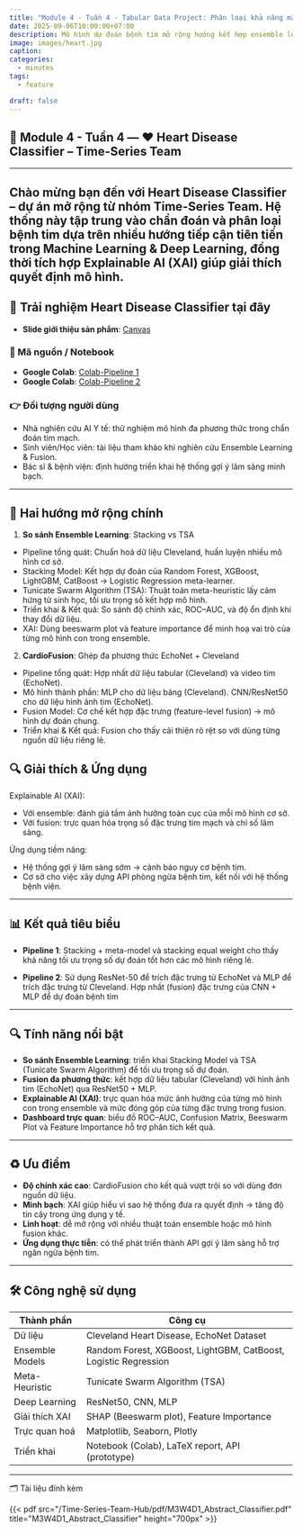 ```yaml
---
title: "Module 4 - Tuần 4 - Tabular Data Project: Phân loại khả năng mắc bệnh tim dựa vào các triệu chứng"
date: 2025-09-06T10:00:00+07:00
description: Mô hình dự đoán bệnh tim mở rộng hướng kết hợp ensemble learning và tăng cường dataset bằng dữ liệu ảnh.
image: images/heart.jpg
caption:
categories:  
  - minutes  
tags:  
  - feature

draft: false
---
```


## 🧠 Module 4 - Tuần 4 — ❤️ Heart Disease Classifier – Time-Series Team

---

Chào mừng bạn đến với Heart Disease Classifier – dự án mở rộng từ nhóm Time-Series Team.
Hệ thống này tập trung vào chẩn đoán và phân loại bệnh tim dựa trên nhiều hướng tiếp cận tiên tiến trong Machine Learning & Deep Learning, đồng thời tích hợp Explainable AI (XAI) giúp giải thích quyết định mô hình.
---

## 🧪 Trải nghiệm Heart Disease Classifier tại đây
- **Slide giới thiệu sản phẩm**: [Canvas](https://www.canva.com/design/DAG0zM148Qg/hn0w-MEamlx4noLQBs0JtA/view?utm_content=DAG0zM148Qg&utm_campaign=designshare&utm_medium=link2&utm_source=uniquelinks&utlId=h532a96a668)


### 🧪 Mã nguồn / Notebook
- **Google Colab**: [Colab-Pipeline 1](https://colab.research.google.com/drive/1b4kaHX-tU743qJOBEm71biyhZE2e3Q1z?usp=sharing)
- **Google Colab**: [Colab-Pipeline 2](https://colab.research.google.com/drive/1Sy2U8LzNYSV9NmpGZJb5d9Oqpo7ssiI-?usp=sharing)


### 👉 Đối tượng người dùng
- Nhà nghiên cứu AI Y tế: thử nghiệm mô hình đa phương thức trong chẩn đoán tim mạch.
- Sinh viên/Học viên: tài liệu tham khảo khi nghiên cứu Ensemble Learning & Fusion.
- Bác sĩ & bệnh viện: định hướng triển khai hệ thống gợi ý lâm sàng minh bạch.
---

## 🎯 Hai hướng mở rộng chính
1. **So sánh Ensemble Learning**: Stacking vs TSA
- Pipeline tổng quát: Chuẩn hoá dữ liệu Cleveland, huấn luyện nhiều mô hình cơ sở.
- Stacking Model: Kết hợp dự đoán của Random Forest, XGBoost, LightGBM, CatBoost → Logistic Regression meta-learner.
- Tunicate Swarm Algorithm (TSA): Thuật toán meta-heuristic lấy cảm hứng từ sinh học, tối ưu trọng số kết hợp mô hình.
- Triển khai & Kết quả: So sánh độ chính xác, ROC–AUC, và độ ổn định khi thay đổi dữ liệu.
- XAI: Dùng beeswarm plot và feature importance để minh hoạ vai trò của từng mô hình con trong ensemble.

2. **CardioFusion**: Ghép đa phương thức EchoNet + Cleveland
- Pipeline tổng quát: Hợp nhất dữ liệu tabular (Cleveland) và video tim (EchoNet).
- Mô hình thành phần:
    MLP cho dữ liệu bảng (Cleveland).
    CNN/ResNet50 cho dữ liệu hình ảnh tim (EchoNet).
- Fusion Model: Cơ chế kết hợp đặc trưng (feature-level fusion) → mô hình dự đoán chung.
- Triển khai & Kết quả: Fusion cho thấy cải thiện rõ rệt so với dùng từng nguồn dữ liệu riêng lẻ.

## 🔍 Giải thích & Ứng dụng
Explainable AI (XAI):
- Với ensemble: đánh giá tầm ảnh hưởng toàn cục của mỗi mô hình cơ sở.
- Với fusion: trực quan hóa trọng số đặc trưng tim mạch và chỉ số lâm sàng.

Ứng dụng tiềm năng:
- Hệ thống gợi ý lâm sàng sớm → cảnh báo nguy cơ bệnh tim.
- Cơ sở cho việc xây dựng API phòng ngừa bệnh tim, kết nối với hệ thống bệnh viện.
---

## 📊 Kết quả tiêu biểu
- **Pipeline 1**: Stacking + meta-model và stacking equal weight cho thấy khả năng tối ưu trọng số dự đoán tốt hơn các mô hình riêng lẻ.

- **Pipeline 2**: Sử dụng ResNet-50 để trích đặc trưng từ EchoNet và MLP để trích đặc trưng từ Cleveland. Hợp nhất (fusion) đặc trưng của CNN + MLP để dự đoán bệnh tim

---

## 🔍 Tính năng nổi bật

- **So sánh Ensemble Learning**: triển khai Stacking Model và TSA (Tunicate Swarm Algorithm) để tối ưu trọng số dự đoán.
- **Fusion đa phương thức**: kết hợp dữ liệu tabular (Cleveland) với hình ảnh tim (EchoNet) qua ResNet50 + MLP.
- **Explainable AI (XAI)**: trực quan hóa mức ảnh hưởng của từng mô hình con trong ensemble và mức đóng góp của từng đặc trưng trong fusion.
- **Dashboard trực quan**: biểu đồ ROC–AUC, Confusion Matrix, Beeswarm Plot và Feature Importance hỗ trợ phân tích kết quả.

---

## ♻️ Ưu điểm

- **Độ chính xác cao**: CardioFusion cho kết quả vượt trội so với dùng đơn nguồn dữ liệu.
- **Minh bạch**: XAI giúp hiểu vì sao hệ thống đưa ra quyết định → tăng độ tin cậy trong ứng dụng y tế.
- **Linh hoạt**: dễ mở rộng với nhiều thuật toán ensemble hoặc mô hình fusion khác.
- **Ứng dụng thực tiễn**: có thể phát triển thành API gợi ý lâm sàng hỗ trợ ngăn ngừa bệnh tim.

---

## 🛠️ Công nghệ sử dụng

| **Thành phần**            | **Công cụ**                                                                  |
|---------------------------|------------------------------------------------------------------------------|
| Dữ liệu                   | Cleveland Heart Disease, EchoNet Dataset                                     |
| Ensemble Models           | Random Forest, XGBoost, LightGBM, CatBoost, Logistic Regression              |
| Meta-Heuristic            | Tunicate Swarm Algorithm (TSA)                                               |
| Deep Learning             | ResNet50, CNN, MLP                                                           |
| Giải thích XAI            | SHAP (Beeswarm plot), Feature Importance                                     |
| Trực quan hoá             | Matplotlib, Seaborn, Plotly                                                  |
| Triển khai                | Notebook (Colab), LaTeX report, API (prototype)                              |

---

🗂️ Tài liệu đính kèm

{{< pdf src="/Time-Series-Team-Hub/pdf/M3W4D1_Abstract_Classifier.pdf" title="M3W4D1_Abstract_Classifier" height="700px" >}}

